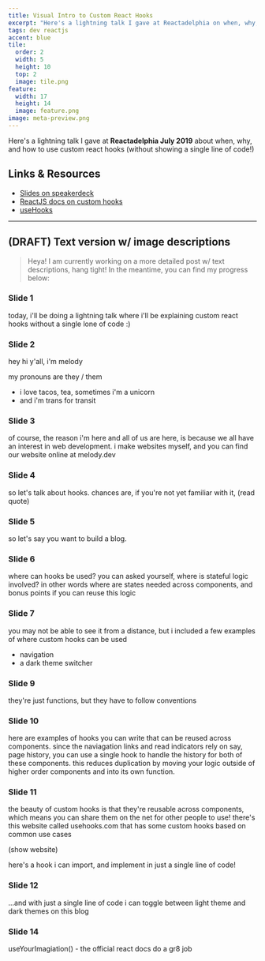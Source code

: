 ```yaml
---
title: Visual Intro to Custom React Hooks
excerpt: "Here's a lightning talk I gave at Reactadelphia on when, why, and how to use custom react hooks (without showing a single line of code!)"
tags: dev reactjs
accent: blue
tile:
  order: 2
  width: 5
  height: 10
  top: 2
  image: tile.png
feature:
  width: 17
  height: 14
  image: feature.png
image: meta-preview.png
---
```


Here's a lightning talk I gave at **Reactadelphia July 2019** about when, why, and how to use custom react hooks (without showing a single line of code!)

<script async class="speakerdeck-embed" data-id="64cb3c0a70754bb9970226d940088e12" data-ratio="1.77777777777778" src="//speakerdeck.com/assets/embed.js"></script>

## Links & Resources

- [Slides on speakerdeck](https://speakerdeck.com/pixely/visual-intro-to-custom-react-hooks)
- [ReactJS docs on custom hooks](https://reactjs.org/docs/hooks-custom.html)
- [useHooks](https://usehooks.com/)

---

## (DRAFT) Text version w/ image descriptions

> Heya! I am currently working on a more detailed post w/ text descriptions, hang tight! In the meantime, you can find my progress below:

### Slide 1

today, i'll be doing a lightning talk where i'll be explaining custom react hooks without a single lone of code :)

### Slide 2

hey hi y'all, i'm melody

my pronouns are they / them

- i love tacos, tea, sometimes i'm a unicorn
- and i'm trans for transit

### Slide 3

of course, the reason i'm here and all of us are here, is because we all have an interest in web development. i make websites myself, and you can find our website online at melody.dev

### Slide 4

so let's talk about hooks. chances are, if you're not yet familiar with it, (read quote)

### Slide 5

so let's say you want to build a blog.

### Slide 6

where can hooks be used? you can asked yourself, where is stateful logic involved? in other words where are states needed across components, and bonus points if you can reuse this logic

### Slide 7

you may not be able to see it from a distance, but i included a few examples of where custom hooks can be used

- navigation
- a dark theme switcher

### Slide 9

they're just functions, but they have to follow conventions

### Slide 10

here are examples of hooks you can write that can be reused across components. since the naviagation links and read indicators rely on say, page history, you can use a single hook to handle the history for both of these components. this reduces duplication by moving your logic outside of higher order components and into its own function.

### Slide 11

the beauty of custom hooks is that they're reusable across components, which means you can share them on the net for other people to use! there's this website called usehooks.com that has some custom hooks based on common use cases

(show website)

here's a hook i can import, and implement in just a single line of code!

### Slide 12

...and with just a single line of code i can toggle between light theme and dark themes on this blog

### Slide 14

useYourImagiation() - the official react docs do a gr8 job